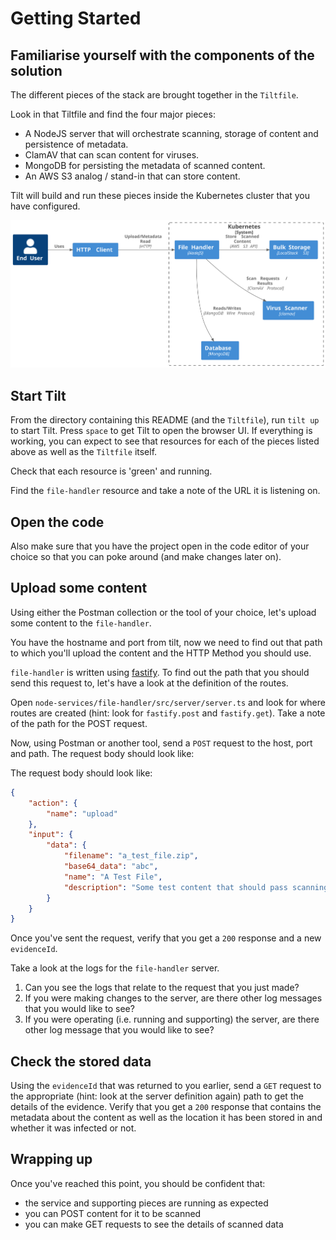 # Getting Started

## Familiarise yourself with the components of the solution

The different pieces of the stack are brought together in the `Tiltfile`.

Look in that Tiltfile and find the four major pieces:

* A NodeJS server that will orchestrate scanning, storage of content and persistence of metadata.
* ClamAV that can scan content for viruses.
* MongoDB for persisting the metadata of scanned content.
* An AWS S3 analog / stand-in that can store content.

Tilt will build and run these pieces inside the Kubernetes cluster that you have configured.

![](.generated-diagrams/overview.svg)

## Start Tilt

From the directory containing this README (and the `Tiltfile`), run `tilt up` to start Tilt. Press `space` to get Tilt to open the browser UI. If everything is working, you can expect to see that resources for each of the pieces listed above as well as the `Tiltfile` itself.

Check that each resource is 'green' and running.

Find the `file-handler` resource and take a note of the URL it is listening on.

## Open the code
Also make sure that you have the project open in the code editor of your choice so that you can poke around (and make changes later on).

## Upload some content

Using either the Postman collection or the tool of your choice, let's upload some content to the `file-handler`.

You have the hostname and port from tilt, now we need to find out that path to which you'll upload the content and the HTTP Method you should use.

`file-handler` is written using [fastify](https://www.fastify.io/). To find out the path that you should send this request to, let's have a look at the definition of the routes.

Open `node-services/file-handler/src/server/server.ts` and look for where routes are created (hint: look for `fastify.post` and `fastify.get`). Take a note of the path for the POST request.

Now, using Postman or another tool, send a `POST` request to the host, port and path. The request body should look like:

The request body should look like:

```json
{
    "action": {
        "name": "upload"
    },
    "input": {
        "data": {
            "filename": "a_test_file.zip",
            "base64_data": "abc",
            "name": "A Test File",
            "description": "Some test content that should pass scanning"
        }
    }
}
```

Once you've sent the request, verify that you get a `200` response and a new `evidenceId`. 

Take a look at the logs for the `file-handler` server.

1. Can you see the logs that relate to the request that you just made?
2. If you were making changes to the server, are there other log messages that you would like to see?
3. If you were operating (i.e. running and supporting) the server, are there other log message that you would like to see?

## Check the stored data

Using the `evidenceId` that was returned to you earlier, send a `GET` request to the appropriate (hint: look at the server definition again) path to get the details of the evidence. Verify that you get a `200` response that contains the metadata about the content as well as the location it has been stored in and whether it was infected or not.

## Wrapping up

Once you've reached this point, you should be confident that:

* the service and supporting pieces are running as expected 
* you can POST content for it to be scanned
* you can make GET requests to see the details of scanned data
